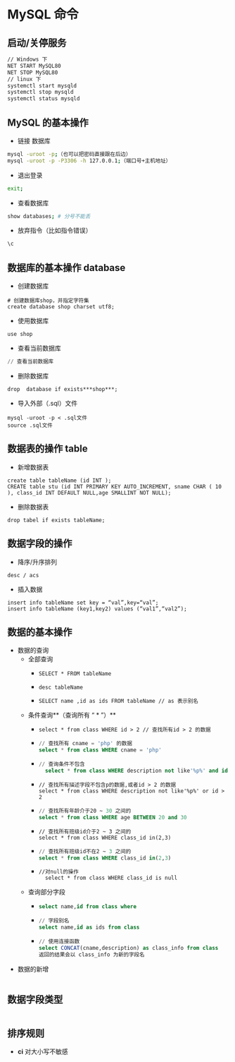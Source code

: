 # MySQL 命令

## 启动/关停服务

```bash
// Windows 下
NET START MySQL80
NET STOP MySQL80
// linux 下
systemctl start mysqld
systemctl stop mysqld
systemctl status mysqld
```

## MySQL 的基本操作

-   链接 数据库

```bash
mysql -uroot -p;（也可以把密码直接跟在后边）
mysql -uroot -p -P3306 -h 127.0.0.1;（端口号+主机地址）
```

-   退出登录

```bash
exit;
```

-   查看数据库

```bash
show databases; # 分号不能丢
```

-   放弃指令（比如指令错误）

```bash
\c
```

## 数据库的基本操作 database

-   创建数据库

```
# 创建数据库shop，并指定字符集
create database shop charset utf8;
```

-   使用数据库

```bashs
use shop
```

-   查看当前数据库

```sql
// 查看当前数据库
```

-   删除数据库

```mysql
drop  database if exists***shop***;
```

-   导入外部（.sql）文件

```mysql
mysql -uroot -p < .sql文件
source .sql文件
```

## 数据表的操作 table

-   新增数据表

```mysql
create table tableName (id INT );
CREATE table stu (id INT PRIMARY KEY AUTO_INCREMENT, sname CHAR ( 10 ), class_id INT DEFAULT NULL,age SMALLINT NOT NULL);
```

-   删除数据表

```mysql
drop tabel if exists tableName;
```

## 数据字段的操作

-   降序/升序排列

```mysql
desc / acs
```

-   插入数据

```mysql
insert info tableName set key = “val”,key=“val”;
insert info tableName (key1,key2) values (“val1”,“val2”);
```

## 数据的基本操作

-   数据的查询
    -   全部查询
        -   ```mysql
            SELECT * FROM tableName
            ```
        -   ```mysql
            desc tableName
            ```
        -   ```mysql
            SELECT name ,id as ids FROM tableName // as 表示别名
            ```
    -   条件查询**（查询所有 “ \* ”）**
        -   ```mysql
            select * from class WHERE id > 2 // 查找所有id > 2 的数据
            ```
        -   ```sql
            // 查找所有 cname = 'php' 的数据
            select * from class WHERE cname = 'php'
            ```
        -   ```sql
            // 查询条件不包含
              select * from class WHERE description not like'%p%' and id > 2// 查找所有描述字段不包含p,并且id > 2 的数据
            ```
        -   ```mysql
            // 查找所有描述字段不包含p的数据,或者id > 2 的数据
            select * from class WHERE description not like'%p%' or id > 2
            ```
        -   ```sql
            // 查找所有年龄介于20 ~ 30 之间的
            select * from class WHERE age BETWEEN 20 and 30
            ```
        -   ```mysql
            // 查找所有班级id介于2 ~ 3 之间的
            select * from class WHERE class_id in(2,3)
            ```
        -   ```sql
            // 查找所有班级id不在2 ~ 3 之间的
            select * from class WHERE class_id in(2,3)
            ```
        -   ```mysql
            //对null的操作
              select * from class WHERE class_id is null
            ```
    -   查询部分字段
        -   ```sql
            select name,id from class where
            ```
        -   ```sql
            // 字段别名
            select name,id as ids from class
            ```
        -   ```sql
            // 使用连接函数
            select CONCAT(cname,description) as class_info from class
            返回的结果会以 class_info 为新的字段名
            ```
-   数据的新增

```sql

```

## 数据字段类型

```mysql

```

## 排序规则

-   **ci** 对大小写不敏感
